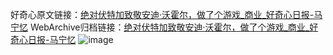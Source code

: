 好奇心原文链接：[绝对伏特加致敬安迪·沃霍尔，做了个游戏_商业_好奇心日报-马宁忆](https://www.qdaily.com/articles/8762.html)
WebArchive归档链接：[绝对伏特加致敬安迪·沃霍尔，做了个游戏_商业_好奇心日报-马宁忆](http://web.archive.org/web/20190623153406/https://www.qdaily.com/articles/8762.html)
![image](http://ww3.sinaimg.cn/large/007d5XDply1g3vdrra8baj30u03264qp)